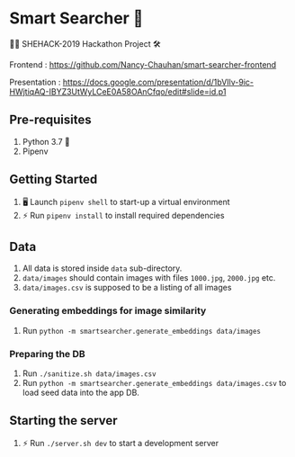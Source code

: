 # Smart Searcher 🔎

👧🏻 SHEHACK-2019 Hackathon Project 🛠️

Frontend : https://github.com/Nancy-Chauhan/smart-searcher-frontend 

Presentation : https://docs.google.com/presentation/d/1bVIlv-9ic-HWjtiqAQ-IBYZ3UtWyLCeE0A58OAnCfqo/edit#slide=id.p1

## Pre-requisites

1. Python 3.7 🐍
2. Pipenv

## Getting Started

1. 🖥️ Launch `pipenv shell` to start-up a virtual environment
2. ⚡ Run `pipenv install` to install required dependencies

## Data

1. All data is stored inside `data` sub-directory.
2. `data/images` should contain images with files `1000.jpg`, `2000.jpg` etc.
3. `data/images.csv` is supposed to be a listing of all images

### Generating embeddings for image similarity

1. Run `python -m smartsearcher.generate_embeddings data/images`

### Preparing the DB

1. Run `./sanitize.sh data/images.csv`
1. Run `python -m smartsearcher.generate_embeddings data/images.csv` to load seed data into the app DB.

## Starting the server

1. ⚡ Run `./server.sh dev` to start a development server
